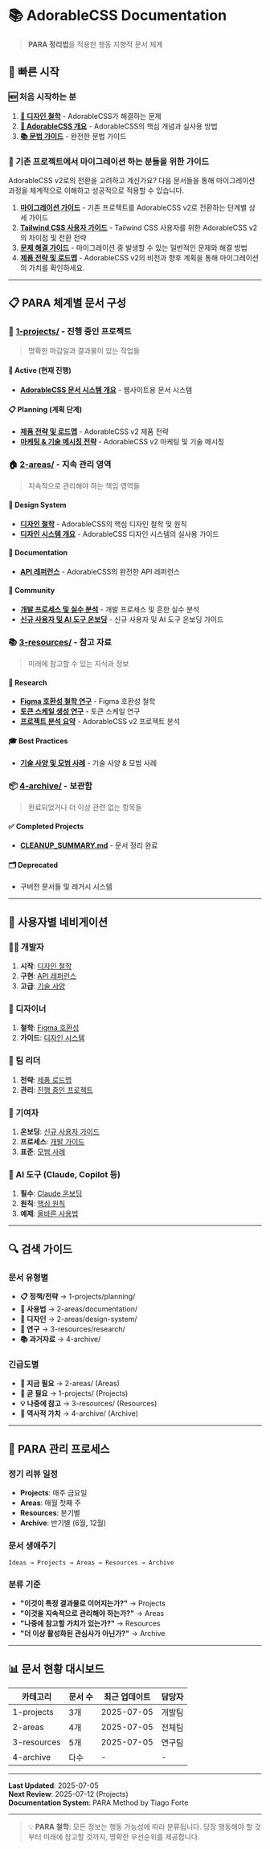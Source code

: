 # 📚 AdorableCSS Documentation

> **PARA 정리법**을 적용한 행동 지향적 문서 체계

## 🚀 빠른 시작

### 🆕 처음 시작하는 분
1. **[🎨 디자인 철학](/docs/5-public/mdx/00-background.md)** - AdorableCSS가 해결하는 문제
2. **[📖 AdorableCSS 개요](/docs/5-public/mdx/01-overview.md)** - AdorableCSS의 핵심 개념과 실사용 방법
3. **[📚 문법 가이드](/docs/5-public/mdx/11-syntax-guide.md)** - 완전한 문법 가이드

### 🔄 기존 프로젝트에서 마이그레이션 하는 분들을 위한 가이드

AdorableCSS v2로의 전환을 고려하고 계신가요? 다음 문서들을 통해 마이그레이션 과정을 체계적으로 이해하고 성공적으로 적용할 수 있습니다.

1.  **[마이그레이션 가이드](/docs/5-public/guides/MIGRATION_GUIDE.md)** - 기존 프로젝트를 AdorableCSS v2로 전환하는 단계별 상세 가이드
2.  **[Tailwind CSS 사용자 가이드](/docs/5-public/guides/TAILWIND_USERS.md)** - Tailwind CSS 사용자를 위한 AdorableCSS v2의 차이점 및 전환 전략
3.  **[문제 해결 가이드](/docs/5-public/guides/troubleshooting.md)** - 마이그레이션 중 발생할 수 있는 일반적인 문제와 해결 방법
4.  **[제품 전략 및 로드맵](/docs/1-projects/planning/PRODUCT_STRATEGY.md)** - AdorableCSS v2의 비전과 향후 계획을 통해 마이그레이션의 가치를 확인하세요.

---

## 📋 PARA 체계별 문서 구성

### 🎯 [1-projects/](/docs/1-projects/) - 진행 중인 프로젝트
> 명확한 마감일과 결과물이 있는 작업들

#### 🚧 Active (현재 진행)
- **[AdorableCSS 문서 시스템 개요](/docs/5-public/mdx/01-overview.md)** - 웹사이트용 문서 시스템

#### 📋 Planning (계획 단계)
- **[제품 전략 및 로드맵](/docs/1-projects/planning/PRODUCT_STRATEGY.md)** - AdorableCSS v2 제품 전략
- **[마케팅 & 기술 메시징 전략](/docs/1-projects/planning/strategy/TECH_MESSAGING.md)** - AdorableCSS v2 마케팅 및 기술 메시징

### 🏠 [2-areas/](/docs/2-areas/) - 지속 관리 영역
> 지속적으로 관리해야 하는 책임 영역들

#### 🎨 Design System
- **[디자인 철학](/docs/2-areas/design-system/DESIGN_PHILOSOPHY.md)** - AdorableCSS의 핵심 디자인 철학 및 원칙
- **[디자인 시스템 개요](/docs/2-areas/design-system/DESIGN_SYSTEM_OVERVIEW.md)** - AdorableCSS 디자인 시스템의 실사용 가이드

#### 📖 Documentation  
- **[API 레퍼런스](/docs/2-areas/documentation/REFERENCE.md)** - AdorableCSS의 완전한 API 레퍼런스

#### 👥 Community
- **[개발 프로세스 및 실수 분석](/docs/2-areas/community/development/CONTRIBUTING.md)** - 개발 프로세스 및 흔한 실수 분석
- **[신규 사용자 및 AI 도구 온보딩](/docs/2-areas/community/onboarding/CLAUDE-ONBOARDING.md)** - 신규 사용자 및 AI 도구 온보딩 가이드

### 📚 [3-resources/](/docs/3-resources/) - 참고 자료
> 미래에 참고할 수 있는 지식과 정보

#### 🔬 Research
- **[Figma 호환성 철학 연구](/docs/3-resources/research/background-figma-compatibility.md)** - Figma 호환성 철학
- **[토큰 스케일 생성 연구](/docs/3-resources/research/token-scale-generator.md)** - 토큰 스케일 연구
- **[프로젝트 분석 요약](/docs/3-resources/research/project-analysis-summary.md)** - AdorableCSS v2 프로젝트 분석

#### 🎓 Best Practices
- **[기술 사양 및 모범 사례](/docs/3-resources/best-practices/technical/)** - 기술 사양 & 모범 사례

### 📦 [4-archive/](4-archive/) - 보관함
> 완료되었거나 더 이상 관련 없는 항목들

#### ✅ Completed Projects
- **[CLEANUP_SUMMARY.md](4-archive/completed-projects/CLEANUP_SUMMARY.md)** - 문서 정리 완료

#### 🗂 Deprecated
- 구버전 문서들 및 레거시 시스템

---

## 🧭 사용자별 네비게이션

### 👨‍💻 개발자
1. **시작**: [디자인 철학](2-areas/design-system/DESIGN_PHILOSOPHY.md)
2. **구현**: [API 레퍼런스](2-areas/documentation/REFERENCE.md)
3. **고급**: [기술 사양](3-resources/best-practices/technical/)

### 🎨 디자이너
1. **철학**: [Figma 호환성](3-resources/research/background-figma-compatibility.md)
2. **가이드**: [디자인 시스템](2-areas/design-system/DESIGN_SYSTEM_OVERVIEW.md)

### 👥 팀 리더
1. **전략**: [제품 로드맵](1-projects/planning/PRODUCT_STRATEGY.md)
2. **관리**: [진행 중인 프로젝트](1-projects/)

### 🤝 기여자
1. **온보딩**: [신규 사용자 가이드](2-areas/community/onboarding/)
2. **프로세스**: [개발 가이드](2-areas/community/development/)
3. **표준**: [모범 사례](3-resources/best-practices/)

### 🤖 AI 도구 (Claude, Copilot 등)
1. **필수**: [Claude 온보딩](2-areas/community/onboarding/CLAUDE-ONBOARDING.md)
2. **원칙**: [핵심 원칙](2-areas/community/onboarding/CORE-PRINCIPLES.md)
3. **예제**: [올바른 사용법](2-areas/community/onboarding/WRONG-VS-RIGHT.md)

---

## 🔍 검색 가이드

### 문서 유형별
- **📋 정책/전략** → 1-projects/planning/
- **📖 사용법** → 2-areas/documentation/  
- **🎨 디자인** → 2-areas/design-system/
- **🔬 연구** → 3-resources/research/
- **📚 과거자료** → 4-archive/

### 긴급도별
- **🚨 지금 필요** → 2-areas/ (Areas)
- **📅 곧 필요** → 1-projects/ (Projects)  
- **💡 나중에 참고** → 3-resources/ (Resources)
- **📜 역사적 가치** → 4-archive/ (Archive)

---

## 🔄 PARA 관리 프로세스

### 정기 리뷰 일정
- **Projects**: 매주 금요일
- **Areas**: 매월 첫째 주
- **Resources**: 분기별
- **Archive**: 반기별 (6월, 12월)

### 문서 생애주기
```
Ideas → Projects → Areas → Resources → Archive
```

### 분류 기준
- **"이것이 특정 결과물로 이어지는가?"** → Projects
- **"이것을 지속적으로 관리해야 하는가?"** → Areas  
- **"나중에 참고할 가치가 있는가?"** → Resources
- **"더 이상 활성화된 관심사가 아닌가?"** → Archive

---

## 📊 문서 현황 대시보드

| 카테고리 | 문서 수 | 최근 업데이트 | 담당자 |
|----------|---------|---------------|--------|
| 1-projects | 3개 | 2025-07-05 | 개발팀 |
| 2-areas | 4개 | 2025-07-05 | 전체팀 |
| 3-resources | 5개 | 2025-07-05 | 연구팀 |
| 4-archive | 다수 | - | - |

---

**Last Updated**: 2025-07-05  
**Next Review**: 2025-07-12 (Projects)  
**Documentation System**: PARA Method by Tiago Forte

---

> 💡 **PARA 철학**: 모든 정보는 행동 가능성에 따라 분류됩니다. 당장 행동해야 할 것부터 미래에 참고할 것까지, 명확한 우선순위를 제공합니다.